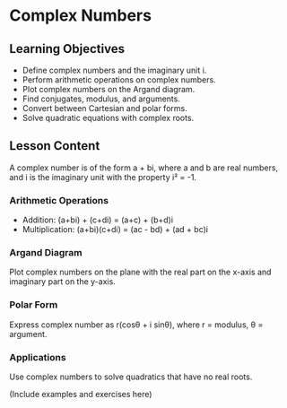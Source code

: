 # Complex Numbers

## Learning Objectives
- Define complex numbers and the imaginary unit i.
- Perform arithmetic operations on complex numbers.
- Plot complex numbers on the Argand diagram.
- Find conjugates, modulus, and arguments.
- Convert between Cartesian and polar forms.
- Solve quadratic equations with complex roots.

## Lesson Content
A complex number is of the form a + bi, where a and b are real numbers, and i is the imaginary unit with the property i² = -1.

### Arithmetic Operations
- Addition: (a+bi) + (c+di) = (a+c) + (b+d)i
- Multiplication: (a+bi)(c+di) = (ac - bd) + (ad + bc)i

### Argand Diagram
Plot complex numbers on the plane with the real part on the x-axis and imaginary part on the y-axis.

### Polar Form
Express complex number as r(cosθ + i sinθ), where r = modulus, θ = argument.

### Applications
Use complex numbers to solve quadratics that have no real roots.

(Include examples and exercises here)
